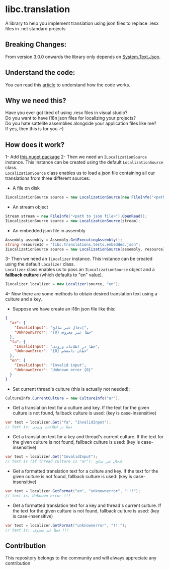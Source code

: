 # libc.translation
A library to help you implement translation using json files to replace .resx files in .net standard projects

## Breaking Changes:
From version 3.0.0 onwards the library only depends on [System.Text.Json](https://www.nuget.org/packages/System.Text.Json).

## Understand the code:
You can read this [article](https://medium.com/@saeidfarahi/c-how-to-use-a-simple-form-of-i18n-instead-of-resource-files-resx-files-26eec9460a88) to understand how the code works.

## Why we need this?
Have you ever got tired of using .resx files in visual studio?
<br/>
Do you want to have i18n json files for localizing your projects?
<br/>
Do you hate sattelite assemblies alongside your application files like me?
<br/>
If yes, then this is for you :-)

## How does it work?
1- Add [this nuget package](https://www.nuget.org/packages/libc.translation/)
2- Then we need an `ILocalizationSource` instance. This instance can be created using the default `LocalizationSource` class.
<br/>
`LocalizationSource` class enables us to load a json file containing all our translations from three different sources:
- A file on disk
```csharp
ILocalizationSource source = new LocalizationSource(new FileInfo("<path to json file>"));
```
- An stream object
```csharp
Stream stream = new FileInfo("<path to json file>").OpenRead();
ILocalizationSource source = new LocalizationSource(stream);
```
- An embedded json file in assembly
```csharp
Assembly assembly = Assembly.GetExecutingAssembly();
string resourceId = "libc.translations.tests.embedded.json";
ILocalizationSource source = new LocalizationSource(assembly, resourceId);
```

3- Then we need an `ILocalizer` instance. This instance can be created using the default `Localizer` class.
<br/>
`Localizer` class enables us to pass an `ILocalizationSource` object and a __fallback culture__ (which defaults to "en" value).
```csharp
ILocalizer localizer = new Localizer(source, "en");
```

4- Now there are some methods to obtain desired translation text using a culture and a key.
- Suppose we have create an i18n json file like this:
```json
{
  "ar": {
    "InvalidInput": "إدخال غير صالح",
    "UnknownError": "خطأ غير معروف {0}"
  },
  "fa": {
    "InvalidInput": "خطا در اطلاعات ورودی",
    "UnknownError": "خطای نامشخص {0}"
  },
  "en": {
    "InvalidInput": "Invalid input",
    "UnknownError": "Unknown error {0}"
  }
}
```
- Set current thread's culture (this is actually not needed):
```csharp
CultureInfo.CurrentCulture = new CultureInfo("ar");
```
- Get a translation text for a culture and key. If the text for the given culture is not found, fallback culture is used: (key is case-insensitive)
```csharp
var text = localizer.Get("fa", "InvalidInput");
// text is: خطا در اطلاعات ورودی
```
- Get a translation text for a key and thread's current culture. If the text for the given culture is not found, fallback culture is used: (key is case-insensitive)
```csharp
var text = localizer.Get("InvalidInput");
// text is (if thread culture is "ar"): إدخال غير صالح
```
- Get a formatted translation text for a culture and key. If the text for the given culture is not found, fallback culture is used: (key is case-insensitive)
```csharp
var text = localizer.GetFormat("en", "unknownerror", "!!!");
// text is: Unknown error !!!
```
- Get a formatted translation text for a key and thread's current culture. If the text for the given culture is not found, fallback culture is used: (key is case-insensitive)
```csharp
var text = localizer.GetFormat("unknownerror", "!!!");
// text is: خطأ غير معروف !!!
```

## Contribution

This repository belongs to the community and will always appreciate any contribution
